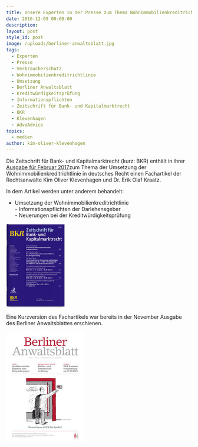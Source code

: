 ```yaml
---
title: Unsere Experten in der Presse zum Thema Wohnimmobilienkreditrichtlinie
date: 2016-12-09 00:00:00
description:
layout: post
style_id: post
image: /uploads/berliner-anwaltsblatt.jpg
tags:
  - Experten
  - Presse
  - Verbraucherschutz
  - Wohnimmobilienkreditrichtlinie
  - Umsetzung
  - Berliner Anwaltsblatt
  - Kreditwürdigkeitsprüfung
  - Informationspflichten
  - Zeitschrift für Bank- und Kapitalmarktrecht
  - BKR
  - Klevenhagen
  - AdvoAdvice
topics:
  - medien
author: kim-oliver-klevenhagen
---
```



Die Zeitschrift f&uuml;r Bank- und Kapitalmarktrecht (kurz: BKR) enth&auml;lt in ihrer [Ausgabe f&uuml;r Februar 2017](/uploads/tintemann-de/BKR-2017-45-ff.-Umsetzung-Wohnimmobilienkreditrichtlinie.pdf)zum Thema der Umsetzung der Wohnimmobilienkreditrichtlinie in deutsches Recht einen Fachartikel der Rechtsanw&auml;lte Kim Oliver Klevenhagen und Dr. Erik Olaf Kraatz.

In dem Artikel werden unter anderem behandelt:

* Umsetzung der Wohnimmobilienkreditrichtlinie
  <br>- Informationspflichten der Darlehensgeber
  <br>- Neuerungen bei der Kreditw&uuml;rdigkeitspr&uuml;fung

![BKR Logo - Fremde Marke](/uploads/versions/bkr-ausgabe---x----160-227x---.jpg)

Eine Kurzversion des Fachartikels war bereits in der November Ausgabe des Berliner Anwaltsblattes erschienen.

![Berliner Anwaltsblatt - Fremde Marke](/uploads/versions/berliner-anwaltsblatt---x----212-300x---.jpg)